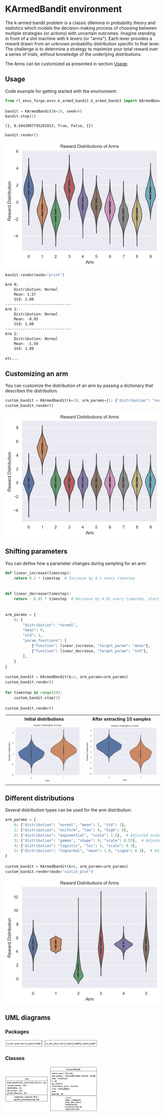 # KArmedBandit environment 

The k-armed bandit problem is a classic dilemma in probability theory and statistics which models the decision-making process of choosing between multiple strategies (or actions) with uncertain outcomes. Imagine standing in front of a slot machine with k levers (or "arms"). Each lever provides a reward drawn from an unknown probability distribution specific to that lever. The challenge is to determine a strategy to maximize your total reward over a series of trials, without knowledge of the underlying distributions.

The Arms can be customized as presented in section [Usage](#usage).

## Usage

Code example for getting started with the environment:

```python
from rl_envs_forge.envs.k_armed_bandit.k_armed_bandit import KArmedBandit

bandit = KArmedBandit(k=10, seed=0)
bandit.step(1)
```

```output
(1, 0.5442007795281013, True, False, {})
```

```python
bandit.render()
```

![KArmedBandit render default](../../../docs/figures/k_armed_bandit/default.png)


```python
bandit.render(mode="print")
```

```output
Arm 0:
	Distribution: Normal
	Mean: 1.57
	Std: 1.00
------------------------------
Arm 1:
	Distribution: Normal
	Mean: -0.95
	Std: 1.00
------------------------------
Arm 2:
	Distribution: Normal
	Mean: -1.59
	Std: 1.00

etc...
```



## Customizing an arm
You can customize the distribution of an arm by passing a dictionary that describes the distribution.


```python
custom_bandit = KArmedBandit(k=10, arm_params={1: {"distribution": "normal", "mean": 5, "std": 1}})
custom_bandit.render()
```

![KArmedBandit render single_custom](../../../docs/figures/k_armed_bandit/single_custom.png)


## Shifting parameters
You can define how a parameter changes during sampling for an arm:

```python
def linear_increase(timestep):
    return 0.1 * timestep  # Increase by 0.1 every timestep


def linear_decrease(timestep):
    return - 0.01 * timestep  # Decrease by 0.01 every timestep, starting from 1


arm_params = {
    0: {
        "distribution": "normal",
        "mean": 0,
        "std": 1,
        "param_functions": [
            {"function": linear_increase, "target_param": "mean"},
            {"function": linear_decrease, "target_param": "std"},
        ],
    }
}

custom_bandit = KArmedBandit(k=2, arm_params=arm_params)
custom_bandit.render()

for timestep in range(20):
    custom_bandit.step(1)
    
custom_bandit.render()
```

<table>
<tr>
    <th colspan="1">Initial distributions</th>
    <th colspan="1">After extracting 10 samples</th>
</tr>
<tr>
<td>
<img src="../../../docs/figures/k_armed_bandit/changing_init.png" alt="changing_init 1" width="300">
</td>
<td>
<img src="../../../docs/figures/k_armed_bandit/changing_after.png" alt="changing_after 2" width="300">
</td>
</tr>

</table>

## Different distributions
Several distribution types can be used for the arm distribution:

```python
arm_params = {
    0: {"distribution": "normal", "mean": 5, "std": 1},
    1: {"distribution": "uniform", "low": 4, "high": 6},
    2: {"distribution": "exponential", "scale": 1.5},  # Adjusted scale for a mean closer to 5.
    3: {"distribution": "gamma", "shape": 9, "scale": 0.55},  # Adjusted to have a mean around 5.
    4: {"distribution": "logistic", "loc": 5, "scale": 0.3},
    5: {"distribution": "lognormal", "mean": 1.6, "sigma": 0.3},  # Adjusted for a mean close to 5.
}

custom_bandit = KArmedBandit(k=6, arm_params=arm_params)
custom_bandit.render(mode="violin_plot")
```

![KArmedBandit render different_distributions](../../../docs/figures/k_armed_bandit/different_distributions.png)

## UML diagrams

### Packages

<img src="../../../docs/diagrams/k_armed_bandit/packages_k_armed_bandit.png" alt="Pakages UML" width="300">

### Classes

<img src="../../../docs/diagrams/k_armed_bandit/classes_k_armed_bandit.png" alt="Classes UML" width="300">
